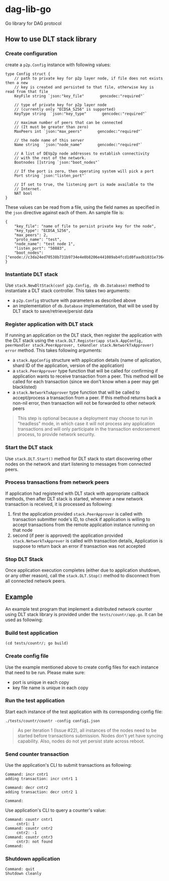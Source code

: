 # dag-lib-go
Go library for DAG protocol

## How to use DLT stack library
### Create configuration
create a `p2p.Config` instance with following values:
```
type Config struct {
	// path to private key for p2p layer node, if file does not exists then a new
	// key is created and persisted to that file, otherwise key is read from that file
	KeyFile string `json:"key_file"       gencodec:"required"`

	// type of private key for p2p layer node
	// (currently only "ECDSA_S256" is supported)
	KeyType string  `json:"key_type"       gencodec:"required"`

	// maximum number of peers that can be connected
	// (It must be greater than zero)
	MaxPeers int `json:"max_peers"       gencodec:"required"`

	// the node name of this server
	Name string  `json:"node_name"       gencodec:"required"`

	// A list of DEVp2p node addresses to establish connectivity
	// with the rest of the network.
	Bootnodes []string `json:"boot_nodes"`

	// If the port is zero, then operating system will pick a port
	Port string `json:"listen_port"`

	// If set to true, the listening port is made available to the
	// Internet.
	NAT bool
}
```
These values can be read from a file, using the field names as specified in the `json` directive against each of them. An sample file is:
```
{
	"key_file": "name of file to persist private key for the node",
	"key_type": "ECDSA_S256",
	"max_peers": 2,
	"proto_name": "test",
	"node_name": "test node 1",
	"listen_port": "50883",
	"boot_nodes": ["enode://c3da24ed70538b731b9734e4e0b8206e441089ab4fcd1d0faadb1031e736491b70de0b70e1d581958b28eb43444491b3b9091bd8a81d1767bf7d4ebc3e7bd108@127.0.0.1:50438"]
}
```

### Instantiate DLT stack
Use `stack.NewDltStack(conf p2p.Config, db db.Database)` method to instantiate a DLT stack controller. This takes two arguments:
* a `p2p.Config` structure with parameters as described above
* an implementation of `db.Database` implementation, that will be used by DLT stack to save/retrieve/persist data

### Register application with DLT stack
If running an application on the DLT stack, then register the application with the DLT stack using the `stack.DLT.Register(app stack.AppConfig, peerHandler stack.PeerApprover, txHandler stack.NetworkTxApprover) error` method. This takes following arguments:
* a `stack.AppConfig` structure with application details (name of aplication, shard ID of the application, version of the application)
* a `stack.PeerApprover` type function that will be called for confirming if application wants to receive transaction from a peer. This method will be called for each transaction (since we don't know when a peer may get blacklisted)
* a `stack.NetworkTxApprover` type function that will be called to accept/process a transaction from a peer. If this method returns back a non-nil error, then transaction will not be forwarded to other network peers

> This step is optional because a deployment may choose to run in "headless" mode, in which case it will not process any application transactions and will only participate in the transaction endorsement process, to provide network security.

### Start the DLT stack
Use `stack.DLT.Start()` method for DLT stack to start discovering other nodes on the network and start listening to messages from connected peers. 

### Process transactions from network peers
If application had registered with DLT stack with appropriate callback methods, then after DLT stack is started, whenever a new network transaction is received, it is processed as following:
1. first the application provided `stack.PeerApprover` is called with transaction submitter node's ID, to check if application is willing to accept transactions from the remote application instance running on that node
2. second (if peer is approved) the application provided `stack.NetworkTxApprover` is called with transaction details, Application is suppose to return back an error if transaction was not accepted

### Stop DLT Stack
Once application execution completes (either due to application shutdown, or any other reason), call the `stack.DLT.Stop()` method to disconnect from all connected network peers.

## Example
An example test program that implement a distributed network counter using DLT stack library is provided under the `tests/countr/app.go`. It can be used as following:
### Build test application
```
(cd tests/countr/; go build)
```
### Create config file
Use the example mentioned above to create config files for each instance that need to be run. Please make sure:
* port is unique in each copy
* key file name is unique in each copy

### Run the test application
Start each instance of the test application with its corresponding config file:
```
./tests/countr/countr -config config1.json
```

> As per iteration 1 (Issue #22), all instances of the nodes need to be started before transactions submission. Nodes don't yet have syncing capability. Also, nodes do not yet persist state across reboot.

### Send counter transaction
Use the application's CLI to submit transactions as following:
```
Command: incr cntr1 
adding transaction: incr cntr1 1

Command: decr cntr2
adding transaction: decr cntr2 1

Command: 
```
Use application's CLI to query a counter's value:
```
Command: countr cntr1
     cntr1: 1
Command: countr cntr2
     cntr2: -1
Command: countr cntr3
     cntr3: not found
Command: 
```

### Shutdown application
```
Command: quit
Shutdown cleanly
```


 